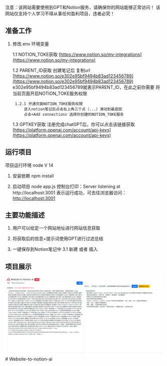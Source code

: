 <!--
 * @Author: Mr_Yaoo 2316718372@qq.com
 * @Date: 2023-06-05 14:57:25
 * @LastEditors: Mr_Yaoo 2316718372@qq.com
 * @LastEditTime: 2023-06-05 14:59:05
 * @FilePath: \Website-to-notion-ai\README.md
 * @Description: 这是默认设置,请设置`customMade`, 打开koroFileHeader查看配置 进行设置: https://github.com/OBKoro1/koro1FileHeader/wiki/%E9%85%8D%E7%BD%AE
-->
注意：该网站需要使用到GPT和Notion服务，请确保你的网站能够正常访问！
该网站仅支持个人学习不得从事任何盈利项目，违者必究！

## 准备工作 ##

1. 修改.env 环境变量

    1.1 NOTION_TOKE获取 [https://www.notion.so/my-integrations](https://www.notion.so/my-integrations)

    1.2 PARENT_ID获取 创建笔记后 
        复制url [https://www.notion.so/e302e95bf9494b83ad123456789](https://www.notion.so/e302e95bf9494b83ad123456789)
        e302e95bf9494b83ad123456789就表示PARENT_ID，在此之前你需要
        将当前页面开启NOTION_TOKE服务权限

        1.2.1 开通页面NOTION_TOKE服务权限
            进入notion笔记后点击右上角三个点（...）滑动到最底部
            点击+Add connections 选择你创建的NOTION_TOKE服务

    1.3 GPTKEY获取 注册完成chatGPT后，你可以点击该链接获取
        [https://platform.openai.com/account/api-keys](https://platform.openai.com/account/api-keys)

## 运行项目 ##

项目运行环境 node V 14

1. 安装依赖 npm install

2. 启动项目 node app.js
   控制台打印：Server listening at http://localhost:3001
   表示运行成功，可去往浏览器访问：[http://localhost:3001](http://localhost:3001)

## 主要功能描述 ##

1. 用户可以给定一个网站地址进行网站信息获取

2. 将获取后的信息+提示词使用GPT进行过滤总结

3. 一键保存到Notion笔记中
   3.1 新建 或者 插入

## 项目展示 ##

![示例图片](./public/image/home.jpg)
#   W e b s i t e - t o - n o t i o n - a i 
 
 